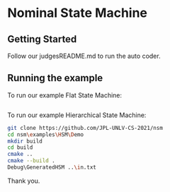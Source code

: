 # Nominal State Machine
## Getting Started

Follow our judgesREADME.md to run the auto coder.

## Running the example

To run our example Flat State Machine:
```sh

```
To run our example Hierarchical State Machine:
```sh
git clone https://github.com/JPL-UNLV-CS-2021/nsm
cd nsm\examples\HSM\Demo
mkdir build
cd build
cmake ..
cmake --build .
Debug\GeneratedHSM ..\in.txt
```

Thank you.
